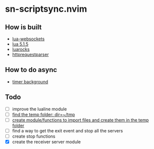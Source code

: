 # sn-scriptsync.nvim

## How is built
- [lua-websockets](https://github.com/lipp/lua-websockets)
- [lua 5.1.5](https://www.lua.org/versions.html#5.1)
- [luarocks](https://github.com/luarocks/luarocks)
- [httprequestparser](https://luarocks.org/modules/yogiverma1991/httprequestparser)


## How to do async
- [timer background](https://stackoverflow.com/questions/68598026/running-async-lua-function-in-neovim)

## Todo
- [ ] improve the lualine module
- [ ] [find the temp folder: dir=~/tmp](https://neovim.io/doc/user/recover.html)
- [ ] [create module/functions to import files and create them in the temp folder](https://neovim.io/doc/user/editing.html)
- [ ] find a way to get the exit event and stop all the servers
- [ ] create stop functions
- [x] create the receiver server module
